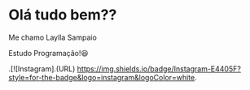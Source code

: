 # Olá tudo bem??
Me chamo Laylla Sampaio 

Estudo Programação!😆

.[![Instagram].(URL) https://img.shields.io/badge/Instagram-E4405F?style=for-the-badge&logo=instagram&logoColor=white.
